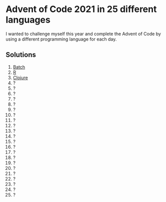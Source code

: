 # Advent of Code 2021 in 25 different languages

I wanted to challenge myself this year and complete the Advent of Code by using a different programming language for each day. 

## Solutions
1. [Batch](1/main.bat)
2. [R](2/main.r)
3. [Clojure](3/main.clj)
4. ?
5. ?
6. ?
7. ?
8. ?
9. ?
10. ?
11. ?
12. ?
13. ?
14. ?
15. ?
16. ?
17. ?
18. ?
19. ?
20. ?
21. ?
22. ?
23. ?
24. ?
25. ?